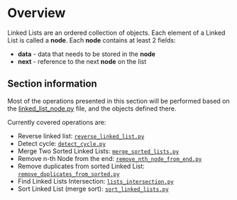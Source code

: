 # Overview
Linked Lists are an ordered collection of objects.
Each element of a Linked List is called a **node**.
Each **node** contains at least 2 fields:
* **data** - data that needs to be stored in the **node**
* **next** - reference to the next **node** on the list

## Section information

Most of the operations presented in this section will be performed based on the [linked_list_node.py](/linked_lists/linked_list_node.py) file, and the objects defined there.

Currently covered operations are:
* Reverse linked list: [`reverse_linked_list.py`](/linked_lists/reverse_linked_list.py)
* Detect cycle: [`detect_cycle.py`](/linked_lists/detect_cycle.py)
* Merge Two Sorted Linked Lists: [`merge_sorted_lists.py`](/linked_lists/merge_sorted_lists.py)
* Remove n-th Node from the end: [`remove_nth_node_from_end.py`](/linked_lists/remove_nth_node_from_end.py)
* Remove duplicates from sorted Linked List: [`remove_duplicates_from_sorted.py`](/linked_lists/remove_duplicates_from_sorted.py)
* Find Linked Lists Intersection: [`lists_intersection.py`](/linked_lists/lists_intersection.py)
* Sort Linked List (merge sort): [`sort_linked_lists.py`](/linked_lists/sort_linked_lists.py)